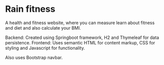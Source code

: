 # Rain fitness
A health and fitness website, where you can measure learn about fitness and diet and also calculate your BMI.

Backend: Created using Springboot framework, H2 and Thymeleaf for data persistence.
Frontend: Uses semantic HTML for content markup, CSS for styling and Javascript for functionality.

Also uses Bootstrap navbar. 
